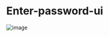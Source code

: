 # Enter-password-ui

![image](https://github.com/vitalspace/enter-password-ui/assets/29004070/ea691291-8425-4d4f-b93d-9c97bb85a783)
